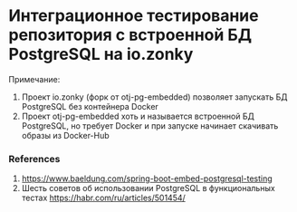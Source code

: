 # Интеграционное тестирование репозитория с встроенной БД PostgreSQL на io.zonky

Примечание:
1) Проект io.zonky (форк от otj-pg-embedded) позволяет запускать БД PostgreSQL без контейнера Docker
2) Проект otj-pg-embedded хоть и называется встроенной БД PostgreSQL, но требует Docker и при запуске начинает скачивать 
образы из Docker-Hub

### References
1. https://www.baeldung.com/spring-boot-embed-postgresql-testing
2. Шесть советов об использовании PostgreSQL в функциональных тестах https://habr.com/ru/articles/501454/